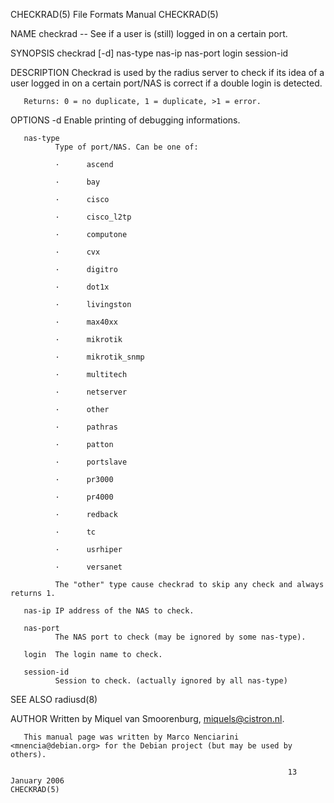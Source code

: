 CHECKRAD(5)                                                     File Formats Manual                                                    CHECKRAD(5)

NAME
       checkrad -- See if a user is (still) logged in on a certain port.

SYNOPSIS
       checkrad [-d] nas-type nas-ip nas-port login session-id

DESCRIPTION
       Checkrad  is  used  by  the  radius  server  to check if its idea of a user logged in on a certain port/NAS is correct if a double login is
       detected.

       Returns: 0 = no duplicate, 1 = duplicate, >1 = error.

OPTIONS
       -d     Enable printing of debugging informations.

       nas-type
              Type of port/NAS. Can be one of:

              ·      ascend

              ·      bay

              ·      cisco

              ·      cisco_l2tp

              ·      computone

              ·      cvx

              ·      digitro

              ·      dot1x

              ·      livingston

              ·      max40xx

              ·      mikrotik

              ·      mikrotik_snmp

              ·      multitech

              ·      netserver

              ·      other

              ·      pathras

              ·      patton

              ·      portslave

              ·      pr3000

              ·      pr4000

              ·      redback

              ·      tc

              ·      usrhiper

              ·      versanet

              The "other" type cause checkrad to skip any check and always returns 1.

       nas-ip IP address of the NAS to check.

       nas-port
              The NAS port to check (may be ignored by some nas-type).

       login  The login name to check.

       session-id
              Session to check. (actually ignored by all nas-type)

SEE ALSO
       radiusd(8)

AUTHOR
       Written by Miquel van Smoorenburg, miquels@cistron.nl.

       This manual page was written by Marco Nenciarini <mnencia@debian.org> for the Debian project (but may be used by others).

                                                                  13 January 2006                                                      CHECKRAD(5)
